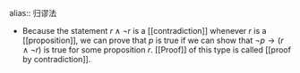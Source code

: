 alias:: 归谬法

- Because the statement $r ∧ ¬r$ is a [[contradiction]] whenever $r$ is a [[proposition]], we can prove that $p$ is true if we can show that $¬p → (r ∧ ¬r)$ is true for some proposition $r$. [[Proof]] of this type is called [[proof by contradiction]].